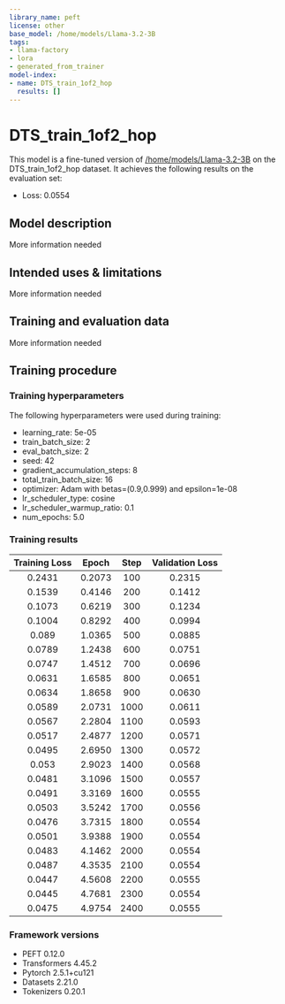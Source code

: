 ```yaml
---
library_name: peft
license: other
base_model: /home/models/Llama-3.2-3B
tags:
- llama-factory
- lora
- generated_from_trainer
model-index:
- name: DTS_train_1of2_hop
  results: []
---
```


<!-- This model card has been generated automatically according to the information the Trainer had access to. You
should probably proofread and complete it, then remove this comment. -->

# DTS_train_1of2_hop

This model is a fine-tuned version of [/home/models/Llama-3.2-3B](https://huggingface.co//home/models/Llama-3.2-3B) on the DTS_train_1of2_hop dataset.
It achieves the following results on the evaluation set:
- Loss: 0.0554

## Model description

More information needed

## Intended uses & limitations

More information needed

## Training and evaluation data

More information needed

## Training procedure

### Training hyperparameters

The following hyperparameters were used during training:
- learning_rate: 5e-05
- train_batch_size: 2
- eval_batch_size: 2
- seed: 42
- gradient_accumulation_steps: 8
- total_train_batch_size: 16
- optimizer: Adam with betas=(0.9,0.999) and epsilon=1e-08
- lr_scheduler_type: cosine
- lr_scheduler_warmup_ratio: 0.1
- num_epochs: 5.0

### Training results

| Training Loss | Epoch  | Step | Validation Loss |
|:-------------:|:------:|:----:|:---------------:|
| 0.2431        | 0.2073 | 100  | 0.2315          |
| 0.1539        | 0.4146 | 200  | 0.1412          |
| 0.1073        | 0.6219 | 300  | 0.1234          |
| 0.1004        | 0.8292 | 400  | 0.0994          |
| 0.089         | 1.0365 | 500  | 0.0885          |
| 0.0789        | 1.2438 | 600  | 0.0751          |
| 0.0747        | 1.4512 | 700  | 0.0696          |
| 0.0631        | 1.6585 | 800  | 0.0651          |
| 0.0634        | 1.8658 | 900  | 0.0630          |
| 0.0589        | 2.0731 | 1000 | 0.0611          |
| 0.0567        | 2.2804 | 1100 | 0.0593          |
| 0.0517        | 2.4877 | 1200 | 0.0571          |
| 0.0495        | 2.6950 | 1300 | 0.0572          |
| 0.053         | 2.9023 | 1400 | 0.0568          |
| 0.0481        | 3.1096 | 1500 | 0.0557          |
| 0.0491        | 3.3169 | 1600 | 0.0555          |
| 0.0503        | 3.5242 | 1700 | 0.0556          |
| 0.0476        | 3.7315 | 1800 | 0.0554          |
| 0.0501        | 3.9388 | 1900 | 0.0554          |
| 0.0483        | 4.1462 | 2000 | 0.0554          |
| 0.0487        | 4.3535 | 2100 | 0.0554          |
| 0.0447        | 4.5608 | 2200 | 0.0555          |
| 0.0445        | 4.7681 | 2300 | 0.0554          |
| 0.0475        | 4.9754 | 2400 | 0.0555          |


### Framework versions

- PEFT 0.12.0
- Transformers 4.45.2
- Pytorch 2.5.1+cu121
- Datasets 2.21.0
- Tokenizers 0.20.1